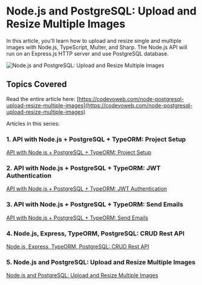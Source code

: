 # Node.js and PostgreSQL: Upload and Resize Multiple Images

In this article, you'll learn how to upload and resize single and multiple images with Node.js, TypeScript, Multer, and Sharp. The Node.js API will run on an Express.js HTTP server and use PostgreSQL database.

![Node.js and PostgreSQL: Upload and Resize Multiple Images](https://codevoweb.com/wp-content/uploads/2022/05/Node.js-and-PostgreSQL-Upload-and-Resize-Multiple-Images.webp)

## Topics Covered

Read the entire article here: [https://codevoweb.com/node-postgresql-upload-resize-multiple-images](https://codevoweb.com/node-postgresql-upload-resize-multiple-images)

Articles in this series:

### 1. API with Node.js + PostgreSQL + TypeORM: Project Setup

[API with Node.js + PostgreSQL + TypeORM: Project Setup](https://codevoweb.com/api-node-postgresql-typeorm-project-setup)

### 2. API with Node.js + PostgreSQL + TypeORM: JWT Authentication

[API with Node.js + PostgreSQL + TypeORM: JWT Authentication](https://codevoweb.com/api-node-postgresql-typeorm-jwt-authentication)

### 3. API with Node.js + PostgreSQL + TypeORM: Send Emails

[API with Node.js + PostgreSQL + TypeORM: Send Emails](https://codevoweb.com/api-node-postgresql-typeorm-send-emails)

### 4. Node.js, Express, TypeORM, PostgreSQL: CRUD Rest API

[Node.js, Express, TypeORM, PostgreSQL: CRUD Rest API](https://codevoweb.com/node-express-typeorm-postgresql-rest-api)

### 5. Node.js and PostgreSQL: Upload and Resize Multiple Images

[Node.js and PostgreSQL: Upload and Resize Multiple Images](https://codevoweb.com/node-postgresql-upload-resize-multiple-images)
